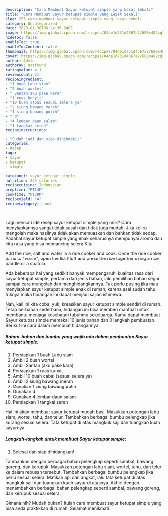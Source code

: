 ```yaml
---
description: "Cara Membuat Sayur ketupat simple yang Lezat Sekali"
title: "Cara Membuat Sayur ketupat simple yang Lezat Sekali"
slug: 253-cara-membuat-sayur-ketupat-simple-yang-lezat-sekali
category: Uncategorized
date: 2023-01-30T06:24:36.340Z
image: https://img-global.cpcdn.com/recipes/04de1d731d4367a2/680x482cq70/sayur-ketupat-simple-foto-resep-utama.jpg
hideToc: false
enableToc: true
enableTocContent: false
thumbnail: https://img-global.cpcdn.com/recipes/04de1d731d4367a2/680x482cq70/sayur-ketupat-simple-foto-resep-utama.jpg
cover: https://img-global.cpcdn.com/recipes/04de1d731d4367a2/680x482cq70/sayur-ketupat-simple-foto-resep-utama.jpg
author: Admin
authorAv: notfound
ratingvalue: 4.1
reviewcount: 21
recipeingredient:
- "1 buah Labu siam"
- "2 buah wortel"
- " Santan aku pake kara"
- "1 ruas kunyit"
- "10 buah cabai sesuai selera ya"
- "2 siung bawang merah"
- "1 siung bawang putih"
- " d"
- "4 lembar daun salam"
- "1 tangkai sereh"
recipeinstructions:

- "Sudah jadi dan siap dinikmati!"
categories:
- Resep
tags:
- sayur
- ketupat
- simple

katakunci: sayur ketupat simple 
nutrition: 243 calories
recipecuisine: Indonesian
preptime: "PT14M"
cooktime: "PT39M"
recipeyield: "4"
recipecategory: Lunch

---
```





Lagi mencari ide resep sayur ketupat simple yang unik? Cara menyiapkannya sangat tidak susah dan tidak juga mudah. Jika keliru mengolah maka hasilnya tidak akan memuaskan dan bahkan tidak sedap. Padahal sayur ketupat simple yang enak seharusnya mempunyai aroma dan cita rasa yang bisa memancing selera Kita.





Add the rice, salt and water in a rice cooker and cook. Once the rice cooker turns to &#34;warm&#34;, open the lid. Fluff and press the rice together using a rice paddle or a spatula.

Ada beberapa hal yang sedikit banyak mempengaruhi kualitas rasa dari sayur ketupat simple, pertama dari jenis bahan, lalu pemilihan bahan segar sampai cara mengolah dan menghidangkannya. Tak perlu pusing jika mau menyiapkan sayur ketupat simple enak di rumah, karena asal sudah tahu triknya maka hidangan ini dapat menjadi sajian istimewa.






Nah, kali ini kita coba, yuk, kreasikan sayur ketupat simple sendiri di rumah. Tetap berbahan sederhana, hidangan ini bisa memberi manfaat untuk membantu menjaga kesehatan tubuhmu sekeluarga. Kamu dapat membuat Sayur ketupat simple memakai 10 jenis bahan dan 0 langkah pembuatan. Berikut ini cara dalam membuat hidangannya.

<!--inarticleads1-->

##### Bahan-bahan dan bumbu yang wajib ada dalam pembuatan Sayur ketupat simple:

1. Persiapkan 1 buah Labu siam
1. Ambil 2 buah wortel
1. Ambil  Santan (aku pake kara)
1. Persiapkan 1 ruas kunyit
1. Ambil 10 buah cabai (sesuai selera ya)
1. Ambil 2 siung bawang merah
1. Gunakan 1 siung bawang putih
1. Gunakan  d
1. Gunakan 4 lembar daun salam
1. Persiapkan 1 tangkai sereh


Hal ini akan membuat sayur ketupat mudah basi. Masukkan potongan labu siam, wortel, tahu, dan telur. Tambahkan berbagai bumbu pelengkap jika kurang sesuai selera. Tata ketupat di atas mangkuk saji dan tuangkan kuah sayurnya. 

<!--inarticleads2-->

##### Langkah-langkah untuk membuat Sayur ketupat simple:


1. Selesai dan siap dihidangkan!

Tambahkan dengan berbagai bahan pelengkap seperti sambal, bawang goreng, dan kerupuk. Masukkan potongan labu siam, wortel, tahu, dan telur ke dalam rebusan tersebut. Tambahkan berbagai bumbu pelengkap jika perlu sesuai selera. Matikan api dan angkat, lalu tata ketupat di atas mangkuk saji dan tuangkan kuah sayur di atasnya. Akhiri dengan menambahkan berbagai bahan pelengkap seperti sambal, bawang goreng, dan kerupuk sesuai selera. 

Gimana nih? Mudah bukan? Itulah cara membuat sayur ketupat simple yang bisa anda praktikkan di rumah. Selamat menikmati
